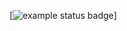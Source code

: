 [![example status badge](https://github.com/manvindersingh086/gh-composite-actions/actions/workflows/main.yml/badge.svg)]

